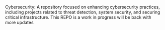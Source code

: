 Cybersecurity: A repository focused on enhancing cybersecurity practices, including projects related to threat detection, system security, and securing critical infrastructure.
This REPO is a work in progress will be back with more updates
